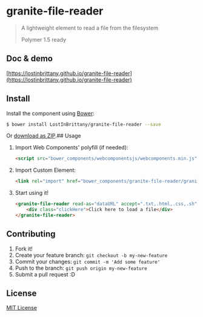 # granite-file-reader

> A lightweight element to read a file from the filesystem
> 
> Polymer 1.5 ready

## Doc & demo

[https://lostinbrittany.github.io/granite-file-reader](https://lostinbrittany.github.io/granite-file-reader)

## Install

Install the component using [Bower](http://bower.io/):

```sh
$ bower install LostInBrittany/granite-file-reader --save
```

Or [download as ZIP](https://github.com/LostInBrittany/granite-file-reader/archive/gh-pages.zip).## Usage

1. Import Web Components' polyfill (if needed):

    ```html
    <script src="bower_components/webcomponentsjs/webcomponents.min.js"></script>
    ```

2. Import Custom Element:

    ```html
    <link rel="import" href="bower_components/granite-file-reader/granite-file-reader.html">
    ```

3. Start using it!

    ```html
    <granite-file-reader read-as="dataURL" accept=".txt,.html,.css,.sh">
        <div class="clickHere">Click here to load a file</div>
    </granite-file-reader>
    ```


## Contributing

1. Fork it!
2. Create your feature branch: `git checkout -b my-new-feature`
3. Commit your changes: `git commit -m 'Add some feature'`
4. Push to the branch: `git push origin my-new-feature`
5. Submit a pull request :D

## License

[MIT License](http://opensource.org/licenses/MIT)